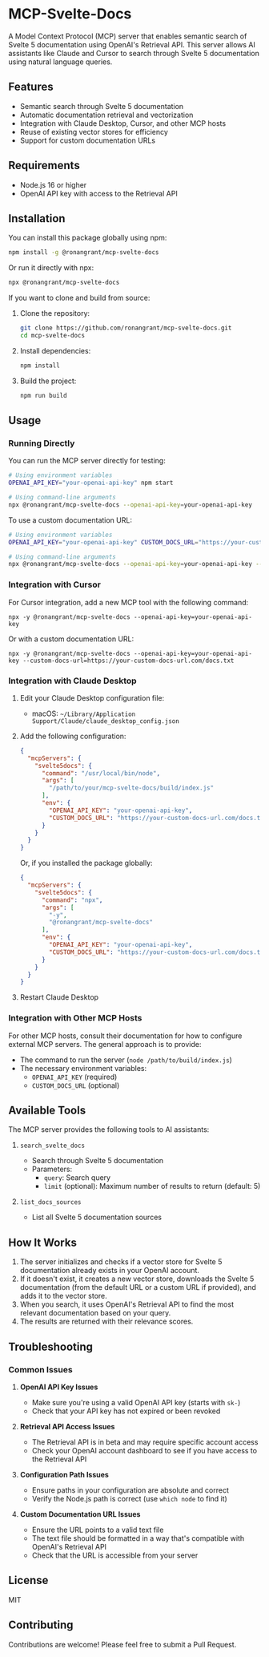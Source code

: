 # MCP-Svelte-Docs

A Model Context Protocol (MCP) server that enables semantic search of Svelte 5 documentation using OpenAI's Retrieval API. This server allows AI assistants like Claude and Cursor to search through Svelte 5 documentation using natural language queries.

## Features

- Semantic search through Svelte 5 documentation
- Automatic documentation retrieval and vectorization
- Integration with Claude Desktop, Cursor, and other MCP hosts
- Reuse of existing vector stores for efficiency
- Support for custom documentation URLs

## Requirements

- Node.js 16 or higher
- OpenAI API key with access to the Retrieval API

## Installation

You can install this package globally using npm:

```bash
npm install -g @ronangrant/mcp-svelte-docs
```

Or run it directly with npx:

```bash
npx @ronangrant/mcp-svelte-docs
```

If you want to clone and build from source:

1. Clone the repository:
   ```bash
   git clone https://github.com/ronangrant/mcp-svelte-docs.git
   cd mcp-svelte-docs
   ```

2. Install dependencies:
   ```bash
   npm install
   ```

3. Build the project:
   ```bash
   npm run build
   ```

## Usage

### Running Directly

You can run the MCP server directly for testing:

```bash
# Using environment variables
OPENAI_API_KEY="your-openai-api-key" npm start

# Using command-line arguments
npx @ronangrant/mcp-svelte-docs --openai-api-key=your-openai-api-key
```

To use a custom documentation URL:

```bash
# Using environment variables
OPENAI_API_KEY="your-openai-api-key" CUSTOM_DOCS_URL="https://your-custom-docs-url.com/docs.txt" npm start

# Using command-line arguments
npx @ronangrant/mcp-svelte-docs --openai-api-key=your-openai-api-key --custom-docs-url=https://your-custom-docs-url.com/docs.txt
```

### Integration with Cursor

For Cursor integration, add a new MCP tool with the following command:

```
npx -y @ronangrant/mcp-svelte-docs --openai-api-key=your-openai-api-key
```

Or with a custom documentation URL:

```
npx -y @ronangrant/mcp-svelte-docs --openai-api-key=your-openai-api-key --custom-docs-url=https://your-custom-docs-url.com/docs.txt
```

### Integration with Claude Desktop

1. Edit your Claude Desktop configuration file:
   - macOS: `~/Library/Application Support/Claude/claude_desktop_config.json`

2. Add the following configuration:
   ```json
   {
     "mcpServers": {
       "svelte5docs": {
         "command": "/usr/local/bin/node",
         "args": [
           "/path/to/your/mcp-svelte-docs/build/index.js"
         ],
         "env": {
           "OPENAI_API_KEY": "your-openai-api-key",
           "CUSTOM_DOCS_URL": "https://your-custom-docs-url.com/docs.txt" // Optional
         }
       }
     }
   }
   ```

   Or, if you installed the package globally:
   ```json
   {
     "mcpServers": {
       "svelte5docs": {
         "command": "npx",
         "args": [
           "-y",
           "@ronangrant/mcp-svelte-docs"
         ],
         "env": {
           "OPENAI_API_KEY": "your-openai-api-key",
           "CUSTOM_DOCS_URL": "https://your-custom-docs-url.com/docs.txt" // Optional
         }
       }
     }
   }
   ```

3. Restart Claude Desktop

### Integration with Other MCP Hosts

For other MCP hosts, consult their documentation for how to configure external MCP servers. The general approach is to provide:

- The command to run the server (`node /path/to/build/index.js`)
- The necessary environment variables:
  - `OPENAI_API_KEY` (required)
  - `CUSTOM_DOCS_URL` (optional)

## Available Tools

The MCP server provides the following tools to AI assistants:

1. `search_svelte_docs`
   - Search through Svelte 5 documentation
   - Parameters:
     - `query`: Search query
     - `limit` (optional): Maximum number of results to return (default: 5)

2. `list_docs_sources`
   - List all Svelte 5 documentation sources

## How It Works

1. The server initializes and checks if a vector store for Svelte 5 documentation already exists in your OpenAI account.
2. If it doesn't exist, it creates a new vector store, downloads the Svelte 5 documentation (from the default URL or a custom URL if provided), and adds it to the vector store.
3. When you search, it uses OpenAI's Retrieval API to find the most relevant documentation based on your query.
4. The results are returned with their relevance scores.

## Troubleshooting

### Common Issues

1. **OpenAI API Key Issues**
   - Make sure you're using a valid OpenAI API key (starts with `sk-`)
   - Check that your API key has not expired or been revoked

2. **Retrieval API Access Issues**
   - The Retrieval API is in beta and may require specific account access
   - Check your OpenAI account dashboard to see if you have access to the Retrieval API

3. **Configuration Path Issues**
   - Ensure paths in your configuration are absolute and correct
   - Verify the Node.js path is correct (use `which node` to find it)

4. **Custom Documentation URL Issues**
   - Ensure the URL points to a valid text file
   - The text file should be formatted in a way that's compatible with OpenAI's Retrieval API
   - Check that the URL is accessible from your server

## License

MIT

## Contributing

Contributions are welcome! Please feel free to submit a Pull Request.
